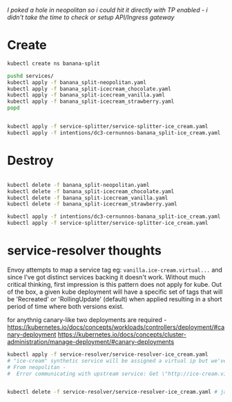 *I poked a hole in neopolitan so i could hit it directly with TP enabled - i didn't take the time to check or setup API/Ingress gateway*

# Create
```sh
kubectl create ns banana-split

pushd services/
kubectl apply -f banana_split-neopolitan.yaml 
kubectl apply -f banana_split-icecream_chocolate.yaml
kubectl apply -f banana_split-icecream_vanilla.yaml
kubectl apply -f banana_split-icecream_strawberry.yaml
popd


kubectl apply -f service-splitter/service-splitter-ice_cream.yaml
kubectl apply -f intentions/dc3-cernunnos-banana_split-ice_cream.yaml
```


# Destroy
```sh

kubectl delete -f banana_split-neopolitan.yaml 
kubectl delete -f banana_split-icecream_chocolate.yaml
kubectl delete -f banana_split-icecream_vanilla.yaml
kubectl delete -f banana_split-icecream_strawberry.yaml

kubectl apply -f intentions/dc3-cernunnos-banana_split-ice_cream.yaml
kubectl apply -f service-splitter/service-splitter-ice_cream.yaml
```




# service-resolver thoughts
Envoy attempts to map a service tag eg: `vanilla.ice-cream.virtual...` and since I've got distinct services backing it doesn't work. Without much critical thinking, first impression is this pattern does not apply for kube. Out of the box, a given kube deployment will have a specific set of tags that will be 'Recreated' or 'RollingUpdate' (default) when applied resulting in a short period of time where both versions exist.

for anythnig canary-like two deployments are required -
    https://kubernetes.io/docs/concepts/workloads/controllers/deployment/#canary-deployment
    https://kubernetes.io/docs/concepts/cluster-administration/manage-deployment/#canary-deployments

```sh
kubectl apply -f service-resolver/service-resolver-ice_cream.yaml
# "ice-cream" synthetic service will be assigned a virtual ip but we've got no intentions 
# From neopolitan - 
#  Error communicating with upstream service: Get \"http://ice-cream.virtual.banana-split.ns.cernunnos.ap.dc3.dc.consul/\": dial tcp 240.0.0.23:80: connect: connection refused


kubectl delete -f service-resolver/service-resolver-ice_cream.yaml # jank
```
